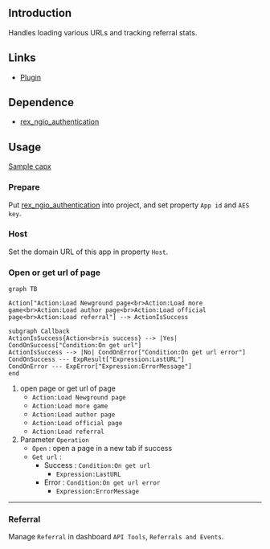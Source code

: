 ## Introduction

Handles loading various URLs and tracking referral stats.

## Links

- [Plugin](https://rexrainbow.github.io/C3RexDoc/repo/rex_ngio_loader.c3addon)

## Dependence

- [rex_ngio_authentication](rex_ngio_authentication.md)

## Usage

[Sample capx](https://1drv.ms/u/s!Am5HlOzVf0kHmBHiKAl9VK8-iQ8s)

### Prepare

Put [rex_ngio_authentication](rex_ngio_authentication.md) into project, and set property `App id` and `AES key`.

### Host

Set the domain URL of this app in property `Host`.

### Open or get url of page

```mermaid
graph TB

Action["Action:Load Newground page<br>Action:Load more game<br>Action:Load author page<br>Action:Load official page<br>Action:Load referral"] --> ActionIsSuccess

subgraph Callback
ActionIsSuccess{Action<br>is success} --> |Yes| CondOnSuccess["Condition:On get url"]
ActionIsSuccess --> |No| CondOnError["Condition:On get url error"]
CondOnSuccess --- ExpResult["Expression:LastURL"]
CondOnError --- ExpError["Expression:ErrorMessage"]
end
```

1. open page or get url of page
    - `Action:Load Newground page`
    - `Action:Load more game`
    - `Action:Load author page`
    - `Action:Load official page`
    - `Action:Load referral`
2. Parameter `Operation`
    - `Open` : open a page in a new tab if success
    - `Get url` :
        - Success : `Condition:On get url`
            - `Expression:LastURL`
        - Error : `Condition:On get url error`
            - `Expression:ErrorMessage`

----

### Referral

Manage `Referral` in dashboard `API Tools`, `Referrals and Events`.